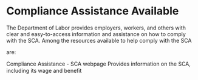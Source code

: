 # Compliance Assistance Available

The Department of Labor provides employers, workers, and others with clear and easy-to-access information and assistance on how to comply with the SCA. Among the resources available to help comply with the SCA

are:

Compliance Assistance - SCA webpage Provides information on the SCA, including its wage and beneﬁt